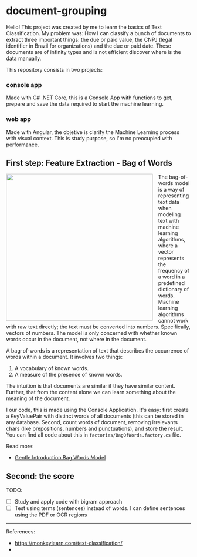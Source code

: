 # document-grouping

Hello! This project was created by me to learn the basics of Text Classification. My problem was: How I can classify a bunch of documents to extract three important things: the due or paid value, the CNPJ (legal identifier in Brazil for organizations) and the due or paid date. These documents are of infinity types and is not efficient discover where is the data manually.

This repository consists in two projects:

### console app
Made with C# .NET Core, this is a Console App with functions to get, prepare and save the data required to start the machine learning. 

### web app
Made with Angular, the objetive is clarify the Machine Learning process with visual context. This is study purpose, so I'm no preocupied with performance.


## First step: Feature Extraction - Bag of Words
<img src="https://qph.fs.quoracdn.net/main-qimg-4934f0958e121d33717f848230ef664a" width="400" style="margin-right: 15px;" align="left" />

The bag-of-words model is a way of representing text data when modeling text with machine learning algorithms, where a vector represents the frequency of a word in a predefined dictionary of words. Machine learning algorithms cannot work with raw text directly; the text must be converted into numbers. Specifically, vectors of numbers. The model is only concerned with whether known words occur in the document, not where in the document.

A bag-of-words is a representation of text that describes the occurrence of words within a document. It involves two things:
1. A vocabulary of known words.
2. A measure of the presence of known words.

The intuition is that documents are similar if they have similar content. Further, that from the content alone we can learn something about the meaning of the document.

I our code, this is made using the Console Application. It's easy: first create a KeyValuePair with distinct words of all documents (this can be stored in any database. Second, count words of document, removing irrelevants chars (like prepositions, numbers and punctuations), and store the result. You can find all code about this in `factories/BagOfWords.factory.cs` file.

Read more:
- [Gentle Introduction Bag Words Model](https://machinelearningmastery.com/gentle-introduction-bag-words-model/)

## Second: the score


TODO:
- [ ] Study and apply code with bigram approach 
- [ ] Test using terms (sentences) instead of words. I can define sentences using the PDF or OCR regions

------------


References: 
- https://monkeylearn.com/text-classification/
- 